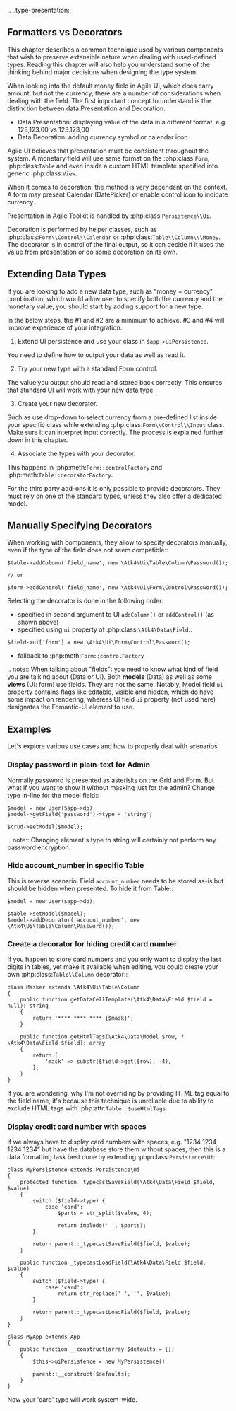 .. _type-presentation:

## Formatters vs Decorators

This chapter describes a common technique used by various components that wish to preserve
extensible nature when dealing with used-defined types. Reading this chapter will also help
you understand some of the thinking behind major decisions when designing the type system.

When looking into the default money field in Agile UI, which does carry amount, but not
the currency, there are a number of considerations when dealing with the field. The first
important concept to understand is the distinction between data Presentation and Decoration.

 - Data Presentation: displaying value of the data in a different format, e.g. 123,123.00 vs 123.123,00
 - Data Decoration: adding currency symbol or calendar icon.

Agile UI believes that presentation must be consistent throughout the system. A monetary
field will use same format on the :php:class:`Form`, :php:class:`Table` and even inside a
custom HTML template specified into generic :php:class:`View`.

When it comes to decoration, the method is very dependent on the context. A form may present
Calendar (DatePicker) or enable control icon to indicate currency.

Presentation in Agile Toolkit is handled by :php:class:`Persistence\\Ui`.

Decoration is performed by helper classes, such as :php:class:`Form\\Control\\Calendar` or
:php:class:`Table\\Column\\\Money`. The decorator is in control of the final output, so it can decide if
it uses the value from presentation or do some decoration on its own.

## Extending Data Types

If you are looking to add a new data type, such as "money + currency" combination, which would
allow user to specify both the currency and the monetary value, you should start by adding
support for a new type.

In the below steps, the #1 and #2 are a minimum to achieve. #3 and #4 will improve experience
of your integration.

 1. Extend UI persistence and use your class in `$app->uiPersistence`.

  You need to define how to output your data as well as read it.

 2. Try your new type with a standard Form control.

  The value you output should read and stored back correctly.
  This ensures that standard UI will work with your new data type.

 3. Create your new decorator.

  Such as use drop-down to select currency from a pre-defined list inside your specific class
  while extending :php:class:`Form\\Control\\Input` class. Make sure it can interpret input correctly.
  The process is explained further down in this chapter.

 4. Associate the types with your decorator.

  This happens in :php:meth:`Form::controlFactory` and :php:meth:`Table::decoratorFactory`.

For the third party add-ons it is only possible to provide decorators. They must rely on one of
the standard types, unless they also offer a dedicated model.

## Manually Specifying Decorators

When working with components, they allow to specify decorators manually, even if the type
of the field does not seem compatible::

```
$table->addColumn('field_name', new \Atk4\Ui\Table\Column\Password());

// or

$form->addControl('field_name', new \Atk4\Ui\Form\Control\Password());
```

Selecting the decorator is done in the following order:

 - specified in second argument to UI `addColumn()` or `addControl()` (as shown above)
 - specified using `ui` property of :php:class:`\Atk4\Data\Field`::

```
$field->ui['form'] = new \Atk4\Ui\Form\Control\Password();
```

 - fallback to :php:meth:`Form::controlFactory`

.. note:: When talking about "fields": you need to know what kind of field you are talking about (Data or UI).
    Both **models** (Data) as well as some **views** (UI: form) use fields. They are not the same.
    Notably, Model field `ui` property contains flags like editable, visible and hidden,
    which do have some impact on rendering, whereas UI field `ui` property (not used here)
    designates the Fomantic-UI element to use.

## Examples

Let's explore various use cases and how to properly deal with scenarios

### Display password in plain-text for Admin

Normally password is presented as asterisks on the Grid and Form. But what if you want to
show it without masking just for the admin? Change type in-line for the model field::

```
$model = new User($app->db);
$model->getField('password')->type = 'string';

$crud->setModel($model);
```

.. note:: Changing element's type to string will certainly not perform any password encryption.

### Hide account_number in specific Table

This is reverse scenario. Field `account_number` needs to be stored as-is but should be
hidden when presented. To hide it from Table::

```
$model = new User($app->db);

$table->setModel($model);
$model->addDecorator('account_number', new \Atk4\Ui\Table\Column\Password());
```

### Create a decorator for hiding credit card number

If you happen to store card numbers and you only want to display the last digits in tables,
yet make it available when editing, you could create your own :php:class:`Table\\Column` decorator::

```
class Masker extends \Atk4\Ui\Table\Column
{
    public function getDataCellTemplate(\Atk4\Data\Field $field = null): string
    {
        return '**** **** **** {$mask}';
    }

    public function getHtmlTags(\Atk4\Data\Model $row, ?\Atk4\Data\Field $field): array
    {
        return [
            'mask' => substr($field->get($row), -4),
        ];
    }
}
```

If you are wondering, why I'm not overriding by providing HTML tag equal to the field name,
it's because this technique is unreliable due to ability to exclude HTML tags with
:php:attr:`Table::$useHtmlTags`.

### Display credit card number with spaces

If we always have to display card numbers with spaces, e.g. "1234 1234 1234 1234" but have
the database store them without spaces, then this is a data formatting task best done by
extending :php:class:`Persistence\Ui`::

```
class MyPersistence extends Persistence\Ui
{
    protected function _typecastSaveField(\Atk4\Data\Field $field, $value)
    {
        switch ($field->type) {
            case 'card':
                $parts = str_split($value, 4);

                return implode(' ', $parts);
        }

        return parent::_typecastSaveField($field, $value);
    }

    public function _typecastLoadField(\Atk4\Data\Field $field, $value)
    {
        switch ($field->type) {
            case 'card':
                return str_replace(' ', '', $value);
        }

        return parent::_typecastLoadField($field, $value);
    }
}

class MyApp extends App
{
    public function __construct(array $defaults = [])
    {
        $this->uiPersistence = new MyPersistence()

        parent::__construct($defaults);
    }
}
```

Now your 'card' type will work system-wide.
